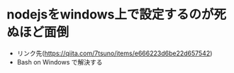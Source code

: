 # nodejsをwindows上で設定するのが死ぬほど面倒

* リンク先(https://qiita.com/7tsuno/items/e666223d6be22d657542)
* Bash on Windows で解決する